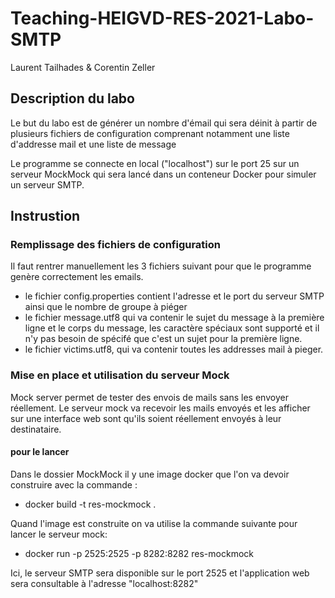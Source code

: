 # Teaching-HEIGVD-RES-2021-Labo-SMTP

Laurent Tailhades & Corentin Zeller

## Description du labo

Le but du labo est de générer un nombre d'émail qui sera déinit à partir de plusieurs fichiers de configuration comprenant notamment une liste d'addresse mail et une liste de message

Le programme se connecte en local ("localhost") sur le port 25 sur un serveur MockMock qui sera lancé dans un conteneur Docker pour simuler un serveur SMTP.

## Instrustion

### Remplissage des fichiers de configuration

Il faut rentrer manuellement les 3 fichiers suivant pour que le programme genère correctement les emails.

- le fichier config.properties contient l'adresse et le port du serveur SMTP ainsi que le nombre de groupe à piéger
- le fichier message.utf8 qui va contenir le sujet du message à la première ligne et le corps du message, les caractère spéciaux sont supporté et il n'y pas besoin de spécifé que c'est un sujet pour la première ligne.
- le fichier victims.utf8, qui va contenir toutes les addresses mail à pieger. 

### Mise en place et utilisation du serveur Mock

Mock server  permet de tester des envois de mails sans les envoyer réellement. Le serveur  mock  va recevoir les mails envoyés et les afficher sur une interface web sont qu'ils soient réellement envoyés à leur destinataire.

#### pour le lancer

Dans le dossier MockMock il y une image docker que l'on va devoir construire avec la commande :

- docker build -t res-mockmock .

Quand l'image est construite on va utilise la commande suivante pour lancer le serveur mock:

- docker run -p 2525:2525 -p 8282:8282 res-mockmock

Ici, le serveur SMTP sera disponible sur le port 2525 et l'application web sera consultable à l'adresse "localhost:8282"






